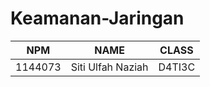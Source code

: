 # Keamanan-Jaringan

| NPM | NAME | CLASS |
| --- | ---- | ----- |
| 1144073 | Siti Ulfah Naziah | D4TI3C |
